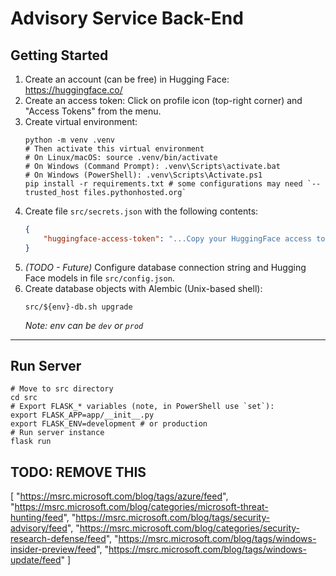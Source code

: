 # Advisory Service Back-End

## Getting Started
1. Create an account (can be free) in Hugging Face: https://huggingface.co/
1. Create an access token: Click on profile icon (top-right corner) and "Access Tokens" from the menu.
1. Create virtual environment:
   ```shell
   python -m venv .venv
   # Then activate this virtual environment
   # On Linux/macOS: source .venv/bin/activate
   # On Windows (Command Prompt): .venv\Scripts\activate.bat
   # On Windows (PowerShell): .venv\Scripts\Activate.ps1
   pip install -r requirements.txt # some configurations may need `--trusted_host files.pythonhosted.org`
   ```
1. Create file `src/secrets.json` with the following contents:
   ```json
   {
       "huggingface-access-token": "...Copy your HuggingFace access token (point x) here..."
   }
   ```
1. *(TODO - Future)* Configure database connection string and Hugging Face models in file `src/config.json`.
1. Create database objects with Alembic (Unix-based shell):
   ```shell
   src/${env}-db.sh upgrade
   ```
   *Note: env can be `dev` or `prod`*

---

## Run Server
```shell
# Move to src directory
cd src
# Export FLASK_* variables (note, in PowerShell use `set`):
export FLASK_APP=app/__init__.py
export FLASK_ENV=development # or production
# Run server instance
flask run
```

## TODO: REMOVE THIS

[
    "https://msrc.microsoft.com/blog/tags/azure/feed",
    "https://msrc.microsoft.com/blog/categories/microsoft-threat-hunting/feed",
    "https://msrc.microsoft.com/blog/tags/security-advisory/feed",
    "https://msrc.microsoft.com/blog/categories/security-research-defense/feed",
    "https://msrc.microsoft.com/blog/tags/windows-insider-preview/feed",
    "https://msrc.microsoft.com/blog/tags/windows-update/feed"
]
